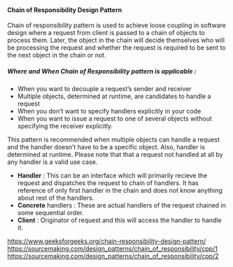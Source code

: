 #### Chain of Responsibility Design Pattern
Chain of responsibility pattern is used to achieve loose coupling in software design where a request from client is passed to a chain of objects to process them. Later, the object in the chain will decide themselves who will be processing the request and whether the request is required to be sent to the next object in the chain or not.

##### Where and When Chain of Responsibility pattern is applicable :
* When you want to decouple a request’s sender and receiver
* Multiple objects, determined at runtime, are candidates to handle a request
* When you don’t want to specify handlers explicitly in your code
* When you want to issue a request to one of several objects without specifying the receiver explicitly.

This pattern is recommended when multiple objects can handle a request and the handler doesn’t have to be a specific object. Also, handler is determined at runtime. Please note that that a request not handled at all by any handler is a valid use case.

* **Handler** : This can be an interface which will primarily recieve the request and dispatches the request to chain of handlers. It has reference of only first handler in the chain and does not know anything about rest of the handlers.
* **Concrete** handlers : These are actual handlers of the request chained in some sequential order.
* **Client** : Originator of request and this will access the handler to handle it.


https://www.geeksforgeeks.org/chain-responsibility-design-pattern/   
https://sourcemaking.com/design_patterns/chain_of_responsibility/cpp/1    
https://sourcemaking.com/design_patterns/chain_of_responsibility/cpp/2   
